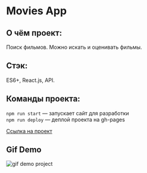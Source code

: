 # Movies App
## О чём проект:
Поиск фильмов. Можно искать и оценивать фильмы.

## Стэк: 
ES6+, React.js, API.

## Команды проекта:
`npm run start` — запускает сайт для разработки <br>
`npm run deploy` — деплой проекта на gh-pages

[Ссылка на проект](https://denis-ostapenko.github.io/Movies-app/)

## Gif Demo
![gif demo project](http://g.recordit.co/dPar66vIJ4.gif)
